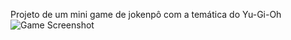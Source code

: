 Projeto de um mini game de jokenpô com a temática do Yu-Gi-Oh
![Game Screenshot](./assets/images/gameScreenshot.png)